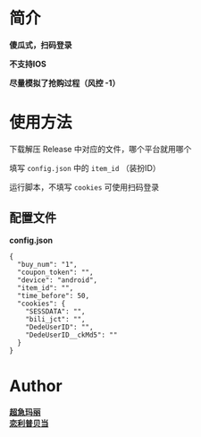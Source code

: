 # 简介

**傻瓜式，扫码登录**

**不支持IOS**

**尽量模拟了抢购过程（风控 -1）**

# 使用方法
下载解压 Release 中对应的文件，哪个平台就用哪个

填写 `config.json` 中的 `item_id` （装扮ID）

运行脚本，不填写 `cookies` 可使用扫码登录

## 配置文件

**config.json**

```
{
  "buy_num": "1",
  "coupon_token": "",
  "device": "android",
  "item_id": "",
  "time_before": 50,
  "cookies": {
    "SESSDATA": "",
    "bili_jct": "",
    "DedeUserID": "",
    "DedeUserID__ckMd5": ""
  }
}
```

# Author
[**超急玛丽**](https://space.bilibili.com/24924450)  
[**恋利普贝当**](https://space.bilibili.com/2932835)


